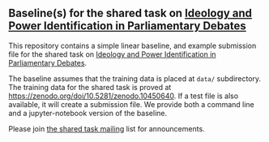 ## Baseline(s) for the shared task on [Ideology and Power Identification in Parliamentary Debates](https://touche.webis.de/clef24/touche24-web/ideology-and-power-identification-in-parliamentary-debates.html)

This repository contains a simple linear baseline, and example
submission file  for the shared task on [Ideology and Power
Identification in Parliamentary Debates](https://touche.webis.de/clef24/touche24-web/ideology-and-power-identification-in-parliamentary-debates.html).

The baseline assumes that the training data is placed at `data/`
subdirectory. The training data for the shared task is proved at
<https://zenodo.org/doi/10.5281/zenodo.10450640>. If a test file is
also available, it will create a submission file. We provide both a
command line and a jupyter-notebook version of the baseline.

Please join [the shared task
mailing](https://groups.google.com/g/ideology-and-power-in-parliamentary-speeches)
list for announcements.
